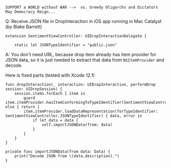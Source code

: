 ```
SUPPORT a WORLD without WAR -->  vs. Greedy Oligarchs and Dictators
May Democracy Reign... 
```

Q: Receive JSON file in DropInteraction in iOS app running in Mac Catalyst (by Blake Barrett)

```
extension SentimentViewController: UIDropInteractionDelegate {
    
    static let JSONTypeIdentifier = "public.json"
```

A: You don't need URL, because drop item already has item provider for JSON data, so it is just needed to extract that data from `NSItemProvider` and decode.

Here is fixed parts (tested with Xcode 12.1)

	func dropInteraction(_ interaction: UIDropInteraction, performDrop session: UIDropSession) {
		session.items.forEach { item in
			guard item.itemProvider.hasItemConformingToTypeIdentifier(SentimentViewController.JSONTypeIdentifier) else { return }
			item.itemProvider.loadDataRepresentation(forTypeIdentifier: SentimentViewController.JSONTypeIdentifier) { data, error in
				if let data = data {
					self.importJSONData(from: data)
				}
			}
		}
	}
    
    private func importJSONData(from data: Data) {
        print("Decode JSON from \(data.description).")
    }


